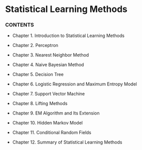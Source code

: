 # Statistical Learning Methods

### CONTENTS

  - Chapter 1. Introduction to Statistical Learning Methods

  - Chapter 2. Perceptron

  - Chapter 3.  Nearest Neighbor Method

  - Chapter 4. Naive Bayesian Method

  - Chapter 5. Decision Tree

  - Chapter 6. Logistic Regression and Maximum Entropy Model

  - Chapter 7. Support Vector Machine

  - Chapter 8. Lifting Methods

  - Chapter 9. EM Algorithm and Its Extension

  - Chapter 10. Hidden Markov Model

  - Chapter 11. Conditional Random Fields

  - Chapter 12. Summary of Statistical Learning Methods
